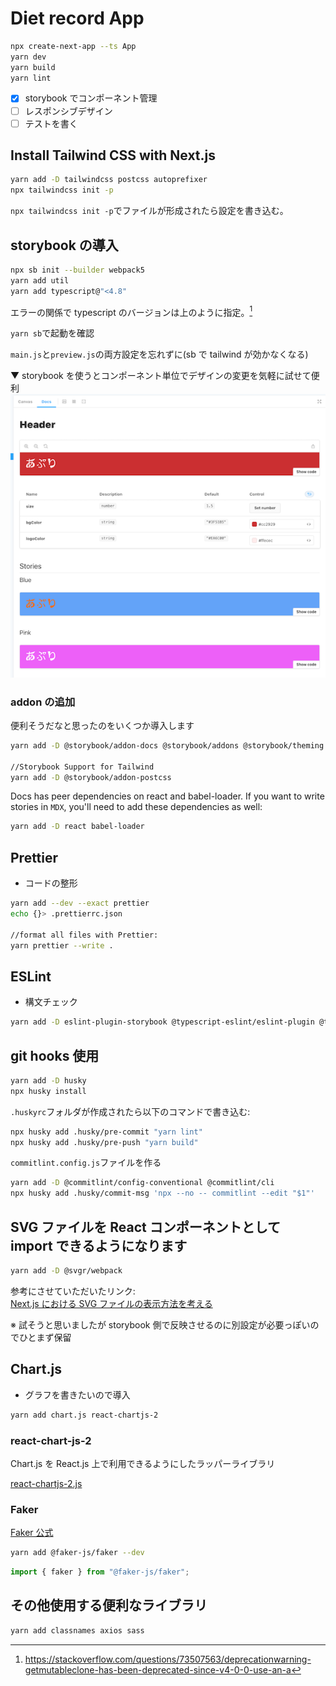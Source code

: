 # Diet record App

```bash
npx create-next-app --ts App
yarn dev
yarn build
yarn lint
```

- [x] storybook でコンポーネント管理
- [ ] レスポンシブデザイン
- [ ] テストを書く

## Install Tailwind CSS with Next.js

```bash
yarn add -D tailwindcss postcss autoprefixer
npx tailwindcss init -p
```

`npx tailwindcss init -p`でファイルが形成されたら設定を書き込む。

## storybook の導入

```bash
npx sb init --builder webpack5
yarn add util
yarn add typescript@"<4.8"
```

エラーの関係で typescript のバージョンは上のように指定。[^1]

`yarn sb`で起動を確認

`main.js`と`preview.js`の両方設定を忘れずに(sb で tailwind が効かなくなる)

▼ storybook を使うとコンポーネント単位でデザインの変更を気軽に試せて便利
![Header](./public/readme/sb_header.png)

### addon の追加

便利そうだなと思ったのをいくつか導入します

```bash
yarn add -D @storybook/addon-docs @storybook/addons @storybook/theming

//Storybook Support for Tailwind
yarn add -D @storybook/addon-postcss
```

Docs has peer dependencies on react and babel-loader. If you want to write stories in `MDX`, you'll need to add these dependencies as well:

```bash
yarn add -D react babel-loader
```

## Prettier

- コードの整形

```bash
yarn add --dev --exact prettier
echo {}> .prettierrc.json

//format all files with Prettier:
yarn prettier --write .
```

## ESLint

- 構文チェック

```bash
yarn add -D eslint-plugin-storybook @typescript-eslint/eslint-plugin @typescript-eslint/eslint-plugin eslint-plugin-import eslint-plugin-react-hooks
```

## git hooks 使用

```bash
yarn add -D husky
npx husky install
```

`.huskyrc`フォルダが作成されたら以下のコマンドで書き込む:

```bash
npx husky add .husky/pre-commit "yarn lint"
npx husky add .husky/pre-push "yarn build"
```

`commitlint.config.js`ファイルを作る

```bash
yarn add -D @commitlint/config-conventional @commitlint/cli
npx husky add .husky/commit-msg 'npx --no -- commitlint --edit "$1"'
```

## SVG ファイルを React コンポーネントとして import できるようになります

```bash
yarn add -D @svgr/webpack
```

参考にさせていただいたリンク:</br>
[Next.js における SVG ファイルの表示方法を考える](https://zenn.dev/toono_f/articles/bd50ddd0a7bc76)

※ 試そうと思いましたが storybook 側で反映させるのに別設定が必要っぽいのでひとまず保留

## Chart.js

- グラフを書きたいので導入

```bash
yarn add chart.js react-chartjs-2
```

### react-chart-js-2

Chart.js を React.js 上で利用できるようにしたラッパーライブラリ

[react-chartjs-2.js](https://react-chartjs-2.js.org/examples)

### Faker

[Faker 公式](https://fakerjs.dev/guide/usage.html)

```bash
yarn add @faker-js/faker --dev
```

```jsx
import { faker } from "@faker-js/faker";
```

## その他使用する便利なライブラリ

```bash
yarn add classnames axios sass
```

[^1]: https://stackoverflow.com/questions/73507563/deprecationwarning-getmutableclone-has-been-deprecated-since-v4-0-0-use-an-a

